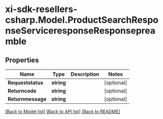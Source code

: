 # xi-sdk-resellers-csharp.Model.ProductSearchResponseServiceresponseResponsepreamble

## Properties

Name | Type | Description | Notes
------------ | ------------- | ------------- | -------------
**Requeststatus** | **string** |  | [optional] 
**Returncode** | **string** |  | [optional] 
**Returnmessage** | **string** |  | [optional] 

[[Back to Model list]](../README.md#documentation-for-models) [[Back to API list]](../README.md#documentation-for-api-endpoints) [[Back to README]](../README.md)

